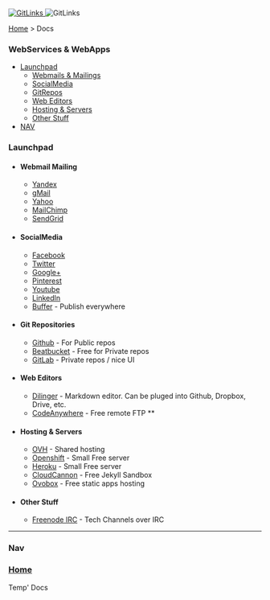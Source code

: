 <p>
    <br>
    <a href="https://github.com/AndreiCurelaru/Git-and-Links">
       <img src="http://infinidad.fr/images/uploads/GL-small.jpg" alt="GitLinks">
    </a>
    <img src="http://infinidad.fr/images/uploads/GL-line.jpg" alt="GitLinks">
    <p>
      <a href="https://github.com/AndreiCurelaru/Git-and-Links">Home</a> > Docs
    </p>
    
</p>

### WebServices & WebApps 


- [Launchpad](#Launchpad)
  - [Webmails & Mailings](#webmail--mailing)
  - [SocialMedia](#socialmedia)
  - [GitRepos](#git-repositories)
  - [Web Editors](#web-editors)
  - [Hosting & Servers](#hosting--servers)
  - [Other Stuff](#other--stuff)
- [NAV](#nav)



### Launchpad

- #### Webmail Mailing

  - [Yandex](https://mail.yandex.com)
  - [gMail](https://mail.google.com)
  - [Yahoo](https://fr-mg42.mail.yahoo.com)
  - [MailChimp](http://mailchimp.com) 
  - [SendGrid](https://sendgrid.com) 

- #### SocialMedia

  - [Facebook](https://www.facebook.com/)
  - [Twitter](https://twitter.com/)
  - [Google+](plus.google.com)
  - [Pinterest](https://fr.pinterest.com/)
  - [Youtube](https://www.youtube.com/)
  - [LinkedIn](https://www.linkedin.com)
  - [Buffer](https://buffer.com/) - Publish everywhere

- #### Git Repositories

  - [Github](https://github.com/AndreiCurelaru) - For Public repos
  - [Beatbucket](https://bitbucket.org/Infinidad/) - Free for Private repos
  - [GitLab](https://gitlab.com/) - Private repos / nice UI

- #### Web Editors
  
  - [Dilinger](http://dillinger.io/) - Markdown editor. Can be pluged into Github, Dropbox, Drive, etc.
  - [CodeAnywhere](https://codeanywhere.com/) - Free remote FTP **
  

- #### Hosting & Servers
  
  - [OVH](http://ovh.com) - Shared hosting
  - [Openshift](http://openshift.com) - Small Free server
  - [Heroku](http://heroku.com) - Small Free server
  - [CloudCannon](https://cloudcannon.com) - Free Jekyll Sandbox
  - [Ovobox](https://www.ovobox.com) - Free static apps hosting  

- #### Other Stuff

  - [Freenode IRC](https://webchat.freenode.net) - Tech Channels over IRC


---
  
### Nav
### [Home](https://github.com/AndreiCurelaru/Git-and-Links)
Temp' Docs

